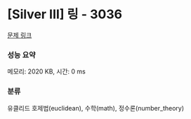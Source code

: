 # [Silver III] 링 - 3036 

[문제 링크](https://www.acmicpc.net/problem/3036) 

### 성능 요약

메모리: 2020 KB, 시간: 0 ms

### 분류

유클리드 호제법(euclidean), 수학(math), 정수론(number_theory)

